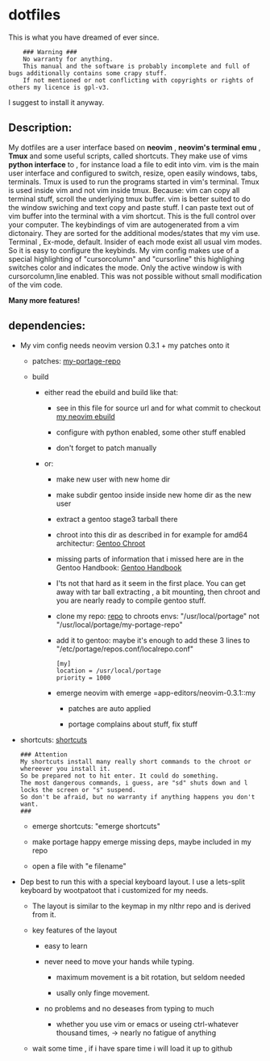 # dotfiles
This is what you have dreamed of ever since.

        ### Warning ###
        No warranty for anything.
        This manual and the software is probably incomplete and full of bugs additionally contains some crapy stuff.
        If not mentioned or not conflicting with copyrights or rights of others my licence is gpl-v3.

I suggest to install it anyway.

## Description:
My dotfiles are a user interface based on **neovim** , **neovim's terminal emu** ,
**Tmux** and some useful scripts, called shortcuts.
They make use of vims **python interface** to , for instance
load a file to edit into vim.
vim is the main user interface and configured
to switch, resize, open  easily  windows, tabs, terminals.
Tmux is used to run the programs started in vim's terminal.
Tmux is used inside vim and not vim inside tmux.
Because: vim can copy all terminal stuff, scroll the underlying tmux
buffer. vim is better suited to do the window swiching and text copy
and paste stuff.
I can paste text out of vim buffer into the terminal with a vim
shortcut.
This is the full control over your computer.
The keybindings of vim are autogenerated from a vim dictonairy.
They are sorted for the additional modes/states that my vim use.
Terminal , Ex-mode, default.
Insider of each mode exist all usual vim modes.
So it is easy to configure the keybinds.
My vim config makes use of a special highlighting of 
"cursorcolumn" and "cursorline" this highlighing
switches color and indicates the mode.
Only the  active window is with cursorcolumn,line enabled.
This  was not possible without small modification of the vim code.

**Many more features!**


## dependencies:

* My vim config needs neovim version 0.3.1 + my patches onto it

  * patches:  [my-portage-repo](https://github.com/alexander-n8hgeg5e/my-portage-repo/app-editors/neovim/files/)
 
  * build
 
    * either read the ebuild and build like that:

      * see in this file for source url and for what commit to checkout
         [my neovim ebuild](https://github.com/alexander-n8hgeg5e/my-portage-repo/app-editors/neovim/neovim-0.3.1.ebuild)
  
      * configure with python enabled, some other stuff enabled
      
      * don't forget to patch manually
  
    * or:
  
      * make new user with new home dir
  
      * make subdir gentoo inside inside new home dir as the new user
  
      * extract a gentoo stage3 tarball there
  
      * chroot into this dir as described in for example for amd64 architectur:
        [Gentoo Chroot](https://wiki.gentoo.org/wiki/Handbook:AMD64/Installation/Base#Chrooting)
  
      * missing parts of information that i missed here are in the Gentoo Handbook:
        [Gentoo Handbook](https://wiki.gentoo.org/wiki/Handbook:Main_Page)
  
      * I'ts not that hard as it seem in the first place.
        You can get away with tar ball extracting , a bit mounting, then chroot
        and you are nearly ready to compile gentoo stuff.
  
      * clone my repo: [repo](https://github.com/alexander-n8hgeg5e/my-portage-repo)
        to chroots envs: "/usr/local/portage" not "/usr/local/portage/my-portage-repo"
  
      * add it to gentoo:
        maybe it's enough to add these 3 lines to 
        "/etc/portage/repos.conf/localrepo.conf"
        ```
        [my]
        location = /usr/local/portage
        priority = 1000
        ```
  
      * emerge neovim with emerge =app-editors/neovim-0.3.1::my
  
        * patches are auto applied
  
        * portage complains about stuff, fix stuff
  
* shortcuts: [shortcuts](https://github.com/alexander-n8hgeg5e/shortcuts)

      ### Attention
      My shortcuts install many really short commands to the chroot or whereever you install it.
      So be prepared not to hit enter. It could do something.
      The most dangerous commands, i guess, are "sd" shuts down and l locks the screen or "s" suspend.
      So don't be afraid, but no warranty if anything happens you don't want.
      ###

  * emerge shortcuts: "emerge shortcuts"

  * make portage happy emerge missing deps, maybe included in my repo

  * open a file with "e filename"

* Dep best to run this with a special keyboard layout. I use a lets-split keyboard by wootpatoot that i customized for my needs.

  * The layout is similar to the keymap in my nlthr repo and is derived from it.

  * key features of the layout

    * easy to learn
  
    * never need to move your hands while typing.
  
      * maximum movement is a bit rotation, but seldom needed
  
      * usally only finge movement.
  
    * no problems and no deseases from typing to much
  
      * whether you use vim or emacs or 
        useing ctrl-whatever thousand times,
        -> nearly no fatigue of anything
  
  * wait some time , if i have spare time i will load it up to github 
